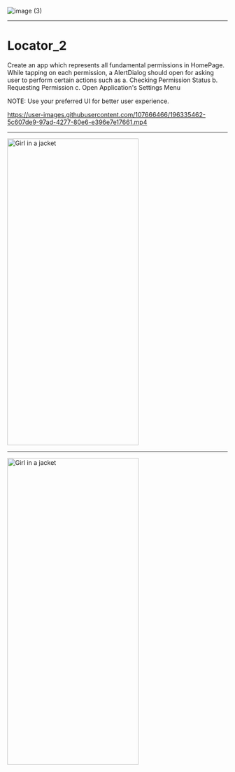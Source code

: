 ![image (3)](https://user-images.githubusercontent.com/107666466/196335405-dbf24de7-999c-48e3-add3-9e2fa0863c5d.jpg)

<!-- <img src="https://user-images.githubusercontent.com/107666466/196148682-5233b5f7-ddda-422d-be49-7af1695b37ef.png" width="1200" height="280"> -->

---

# Locator_2
Create an app which represents all fundamental permissions in HomePage. While tapping on each permission, a AlertDialog should open for asking user to perform certain actions such as
a. Checking Permission Status
b. Requesting Permission
c. Open Application's Settings Menu

NOTE: Use your preferred UI for better user experience.


https://user-images.githubusercontent.com/107666466/196335462-5c607de9-97ad-4277-80e6-e396e7e17661.mp4


---


<img src="https://user-images.githubusercontent.com/107666466/196335658-6362b076-a83f-457c-bf5f-6feef36d831c.jpg" alt="Girl in a jacket" width="300" height="700">

---
  
<img src="https://user-images.githubusercontent.com/107666466/196335692-a8341ead-90bf-4bc3-bea2-cfb83d034b4c.jpg" alt="Girl in a jacket" width="300" height="700">





